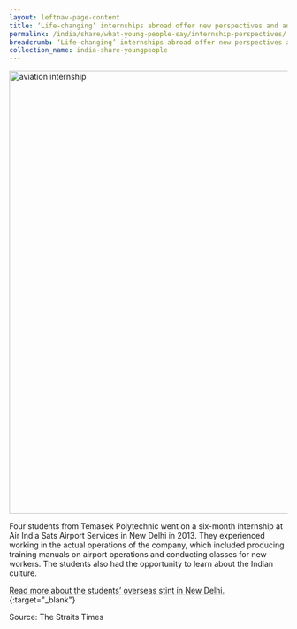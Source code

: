 ```yaml
---
layout: leftnav-page-content
title: ‘Life-changing’ internships abroad offer new perspectives and added skills
permalink: /india/share/what-young-people-say/internship-perspectives/
breadcrumb: ‘Life-changing’ internships abroad offer new perspectives and added skills
collection_name: india-share-youngpeople
---
```


<img src="\images\india-youngpeople\aviation-internship" alt="aviation internship" style="width:800px;" />

Four students from Temasek Polytechnic went on a six-month internship at Air India Sats Airport Services in New Delhi in 2013. They experienced working in the actual operations of the company, which included producing training manuals on airport operations and conducting classes for new workers. The students also had the opportunity to learn about the Indian culture.

[Read more about the students’ overseas stint in New Delhi.](http://www.asiaone.com/news/edvantage/poly-aviation-students-shine-india-internship){:target="_blank"}

Source: The Straits Times